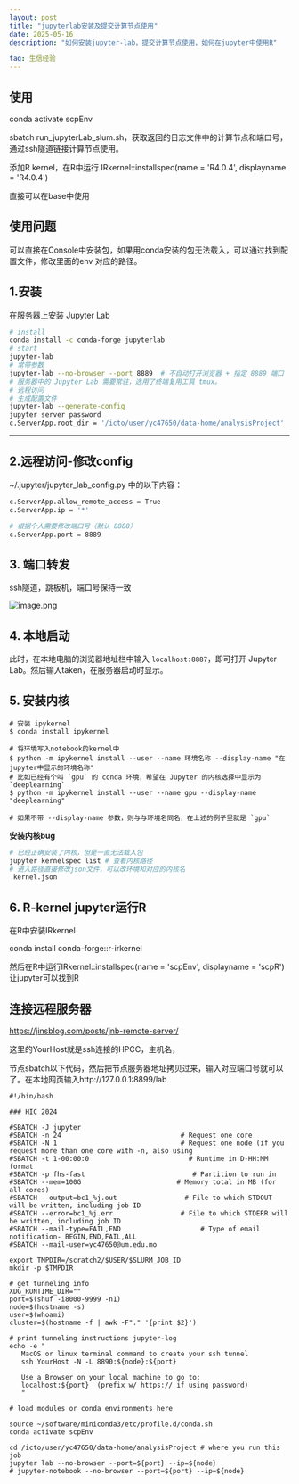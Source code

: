 ```yaml
---
layout: post
title: "jupyterlab安装及提交计算节点使用"
date: 2025-05-16
description: "如何安装jupyter-lab，提交计算节点使用，如何在jupyter中使用R"

tag: 生信经验
---   
```




## 使用

conda activate scpEnv

sbatch run_jupyterLab_slum.sh，获取返回的日志文件中的计算节点和端口号，通过ssh隧道链接计算节点使用。

添加R kernel，在R中运行 IRkernel::installspec(name = 'R4.0.4', displayname = 'R4.0.4')

直接可以在base中使用

## 使用问题

可以直接在Console中安装包，如果用conda安装的包无法载入，可以通过找到配置文件，修改里面的env 对应的路径。

## **1.安装**

在服务器上安装 Jupyter Lab

```bash
# install
conda install -c conda-forge jupyterlab
# start
jupyter-lab
# 常带参数
jupyter-lab --no-browser --port 8889  # 不自动打开浏览器 + 指定 8889 端口
# 服务器中的 Jupyter Lab 需要常驻，选用了终端复用工具 tmux。
# 远程访问
# 生成配置文件
jupyter-lab --generate-config
jupyter server password
c.ServerApp.root_dir = '/icto/user/yc47650/data-home/analysisProject'
```

------

## **2.远程访问-修改config**

~/.jupyter/jupyter_lab_config.py 中的以下内容：

```bash
c.ServerApp.allow_remote_access = True
c.ServerApp.ip = '*'

# 根据个人需要修改端口号（默认 8888）
c.ServerApp.port = 8889
```

## 3. 端口转发

ssh隧道，跳板机，端口号保持一致

![image.png](https://prod-files-secure.s3.us-west-2.amazonaws.com/7b662f88-2133-4bff-abef-45290bc9e34a/28a35c19-bc86-4307-9d2e-33c67af6f84d/image.png)

## 4. 本地启动

此时，在本地电脑的浏览器地址栏中输入 `localhost:8887`，即可打开 Jupyter Lab。然后输入taken，在服务器启动时显示。

## 5. 安装内核

```
# 安装 ipykernel
$ conda install ipykernel

# 将环境写入notebook的kernel中
$ python -m ipykernel install --user --name 环境名称 --display-name "在jupyter中显示的环境名称"
# 比如已经有个叫 `gpu` 的 conda 环境，希望在 Jupyter 的内核选择中显示为 `deeplearning`
$ python -m ipykernel install --user --name gpu --display-name "deeplearning"

# 如果不带 --display-name 参数，则与与环境名同名，在上述的例子里就是 `gpu`
```

**安装内核bug**

```bash
# 已经正确安装了内核，但是一直无法载入包
jupyter kernelspec list # 查看内核路径
# 进入路径直接修改json文件，可以改环境和对应的内核名
 kernel.json 
```

## 6. R-kernel jupyter运行R

在R中安装IRkernel

conda install conda-forge::r-irkernel

然后在R中运行IRkernel::installspec(name = 'scpEnv', displayname = 'scpR')让jupyter可以找到R

## 连接远程服务器

https://jinsblog.com/posts/jnb-remote-server/

这里的YourHost就是ssh连接的HPCC，主机名，

节点sbatch以下代码，然后把节点服务器地址拷贝过来，输入对应端口号就可以了。在本地网页输入http://127.0.0.1:8899/lab



```shell
#!/bin/bash

### HIC 2024

#SBATCH -J jupyter
#SBATCH -n 24                              # Request one core
#SBATCH -N 1                               # Request one node (if you request more than one core with -n, also using
#SBATCH -t 1-00:00:0                         # Runtime in D-HH:MM format
#SBATCH -p fhs-fast                           # Partition to run in
#SBATCH --mem=100G                        # Memory total in MB (for all cores)
#SBATCH --output=bc1_%j.out                 # File to which STDOUT will be written, including job ID
#SBATCH --error=bc1_%j.err                 # File to which STDERR will be written, including job ID
#SBATCH --mail-type=FAIL,END                    # Type of email notification- BEGIN,END,FAIL,ALL
#SBATCH --mail-user=yc47650@um.edu.mo

export TMPDIR=/scratch2/$USER/$SLURM_JOB_ID
mkdir -p $TMPDIR

# get tunneling info
XDG_RUNTIME_DIR=""
port=$(shuf -i8000-9999 -n1)
node=$(hostname -s)
user=$(whoami)
cluster=$(hostname -f | awk -F"." '{print $2}')

# print tunneling instructions jupyter-log
echo -e "
   MacOS or linux terminal command to create your ssh tunnel
   ssh YourHost -N -L 8890:${node}:${port}

   Use a Browser on your local machine to go to:
   localhost:${port}  (prefix w/ https:// if using password)
   "

# load modules or conda environments here

source ~/software/miniconda3/etc/profile.d/conda.sh
conda activate scpEnv

cd /icto/user/yc47650/data-home/analysisProject # where you run this job
jupyter lab --no-browser --port=${port} --ip=${node}
# jupyter-notebook --no-browser --port=${port} --ip=${node}
```



